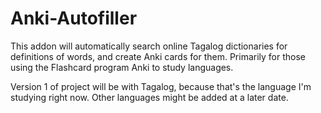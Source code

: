 # Anki-Autofiller
This addon will automatically search online Tagalog dictionaries for definitions of words, and create Anki cards for them. Primarily
for those using the Flashcard program Anki to study languages. 

Version 1 of project will be with Tagalog, because that's the language I'm studying right now. Other languages might be added at a later date.
